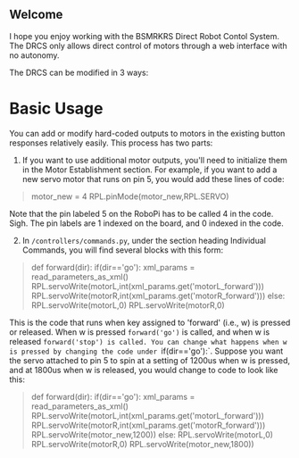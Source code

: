 ## Welcome

I hope you enjoy working with the BSMRKRS Direct Robot Contol System. The DRCS only allows direct control of motors through a web interface with no autonomy.

The DRCS can be modified in 3 ways:

# Basic Usage

You can add or modify hard-coded outputs to motors in the existing button responses relatively easily. This process has two parts: 
1. If you want to use additional motor outputs, you'll need to initialize them in the Motor Establishment section. For example, if you want to add a new servo motor that runs on pin 5, you would add these lines of code:
> motor_new = 4
> RPL.pinMode(motor_new,RPL.SERVO)

Note that the pin labeled 5 on the RoboPi has to be called 4 in the code. Sigh. The pin labels are 1 indexed on the board, and 0 indexed in the code.

2. In `/controllers/commands.py`, under the section heading Individual Commands, you will find several blocks with this form:
> def forward(dir):
>   if(dir=='go'):
>     xml_params = read_parameters_as_xml() 
>     RPL.servoWrite(motorL,int(xml_params.get('motorL_forward')))
>     RPL.servoWrite(motorR,int(xml_params.get('motorR_forward')))
>   else:
>     RPL.servoWrite(motorL,0)
>     RPL.servoWrite(motorR,0)

This is the code that runs when key assigned to 'forward' (i.e., w) is pressed or released. When w is pressed `forward('go')` is called, and when w is released `forward('stop') is called. You can change what happens when w is pressed by changing the code under `if(dir=='go'):`. Suppose you want the servo attached to pin 5 to spin at a setting of 1200us when w is pressed, and at 1800us when w is released, you would change to code to look like this:

> def forward(dir):
>   if(dir=='go'):
>     xml_params = read_parameters_as_xml() 
>     RPL.servoWrite(motorL,int(xml_params.get('motorL_forward')))
>     RPL.servoWrite(motorR,int(xml_params.get('motorR_forward')))
>     RPL.servoWrite(motor_new,1200))
>   else:
>     RPL.servoWrite(motorL,0)
>     RPL.servoWrite(motorR,0)
>     RPL.servoWrite(motor_new,1800))
